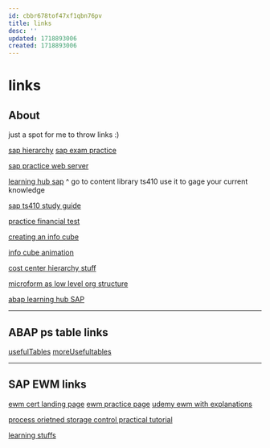 ```yaml
---
id: cbbr678tof47xf1qbn76pv
title: links
desc: ''
updated: 1718893006
created: 1718893006
---
```

# links

## About

just a spot for me to throw links :)


[sap hierarchy](https://learning.sap.com/learning-journeys/outlining-the-record-to-report-process-in-sap-s-4hana/explaining-chart-of-accounts-general-ledger-company-code-controlling-area-and-their-relationship_ddd04e2c-562d-4ba5-ad2d-c8c4d394c29d)
[sap exam practice](https://learning.sap.com/certifications/sap-certified-associate-business-process-integration-with-sap-s-4hana?userlogin=true&book_certification=true)

[sap practice web server](https://practice.learning.sap.com/#/my-systems)


[learning hub sap](https://learninghub.sap.com)
^ go to content library ts410
use it to gage your current knowledge


[sap ts410 study guide](https://learning.sap.com/learning-journeys/explore-integrated-business-processes-in-sap-s-4hana-/outlining-the-motivation-for-sap-s-4hana_cc452065-3fff-4a1b-b2c0-a1cd677cb09b)

[practice financial test](https://saplearninghub.plateau.com/learning/user/deeplink.do?linkId=ITEM_DETAILS&componentID=S4F10_EN_Col20&componentTypeID=EXAM&fromSF=Y&revisionDate=1357992000000#/7B3F57F65364B1E31700F7022A14BD86)

[creating an info cube](https://www.guru99.com/what-is-an-infocube-how-to-create-one.html)


[info cube animation](https://www.youtube.com/watch?v=PiiQ4NMGONk)


[cost center hierarchy stuff](https://www.tutorialscampus.com/sap-co/cost-center-hierarchy.htm)

[microform as low level org structure](https://www.beyondmusictheory.org/microform-as-a-low-level-organizational-structure/)

[abap learning hub SAP](https://learning.sap.com/learning-journeys/acquire-core-abap-skills/introducing-the-abap-restful-application-programming-model-rap-_e86bbfde-50be-4c7b-8716-53bacc94c5a0)

---

## ABAP ps table links

[usefulTables](https://sap4tech.net/sap-ps-tables-relationship/)
[moreUsefultables](https://erp-top.com/project-system/)

---

## SAP EWM links

[ewm cert landing page](https://training.sap.com/certification/c_s4ewm_2020-sap-certified-associate---extended-warehouse-management-with-sap-s4hana-g/?)
[ewm practice page](https://saplearninghub.plateau.com/learning/user/deeplink.do?catalogAction=launchContent&componentID=EWM10e_EN_Col19&componentTypeID=E-Learning&fromSF=Y&linkId=ITEM_DETAILS&revisionDate=1357992000000#/51DC1530838531D4170097028B280BCD/onlinecontentplayer/23916869)
[udemy ewm with explanations](https://www.udemy.com/course/sap-extended-warehouse-management-become-certified/?couponCode=KEEPLEARNING)

[process orietned storage control practical tutorial](https://community.sap.com/t5/supply-chain-management-blogs-by-members/embedded-ewm-inbound-posc-multi-step-movements/ba-p/13424539)


[learning stuffs](https://saplearninghub.plateau.com/learning/user/personal/landOnPortalHome.do?fromSF=Y&fromDeepLink=true&pageID=)
